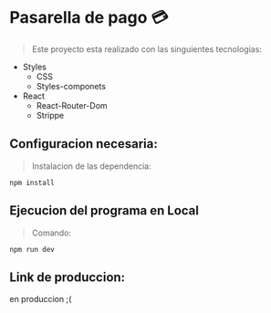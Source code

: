 # Pasarella de pago 💳

> Este proyecto esta realizado con las singuientes tecnologias:

- Styles
  - CSS
  - Styles-componets
- React
  - React-Router-Dom
  - Strippe

## Configuracion necesaria:

> Instalacion de las dependencia:

`npm install`

## Ejecucion del programa en Local

> Comando:

`npm run dev`

## Link de produccion:

en produccion ;(
